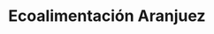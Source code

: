 ---
title: Ecoalimentación Aranjuez
region: Aranjuez
web: "#"
address: Av. Plaza de Toros, 14. 28300
phone: +34 918 92 47 4
img_path: /img/cards-tiendas/ecoalimentacion.jpg
twitter:
facebook: ecoalimentacionaranjuez.productosecologicos
instagram: 
---